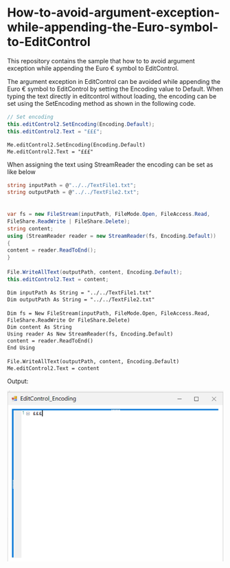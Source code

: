 # How-to-avoid-argument-exception-while-appending-the-Euro-symbol-to-EditControl
This repository contains the sample that how to to avoid argument exception while appending the Euro € symbol  to EditControl.

The argument exception in EditControl  can be avoided while appending the Euro € symbol to EditControl  by setting the Encoding value to Default.
When typing the text directly in editcontrol without loading, the encoding can be set using the SetEncoding method as shown in the following code.

```C#
// Set encoding 
this.editControl2.SetEncoding(Encoding.Default);
this.editControl2.Text = "£££";
```

```VB
Me.editControl2.SetEncoding(Encoding.Default)
Me.editControl2.Text = "£££"
```

When assigning the text using StreamReader the encoding can be set as like below

```C#
string inputPath = @"../../TextFile1.txt";
string outputPath = @"../../TextFile2.txt";


var fs = new FileStream(inputPath, FileMode.Open, FileAccess.Read,
FileShare.ReadWrite | FileShare.Delete);
string content;
using (StreamReader reader = new StreamReader(fs, Encoding.Default))
{
content = reader.ReadToEnd();
}

File.WriteAllText(outputPath, content, Encoding.Default);
this.editControl2.Text = content;
```
```VB
Dim inputPath As String = "../../TextFile1.txt"
Dim outputPath As String = "../../TextFile2.txt"

Dim fs = New FileStream(inputPath, FileMode.Open, FileAccess.Read, FileShare.ReadWrite Or FileShare.Delete)
Dim content As String
Using reader As New StreamReader(fs, Encoding.Default)
content = reader.ReadToEnd()
End Using

File.WriteAllText(outputPath, content, Encoding.Default)
Me.editControl2.Text = content
```


Output:

![EditControl_Encoding](EditControl_Encoding.png)
